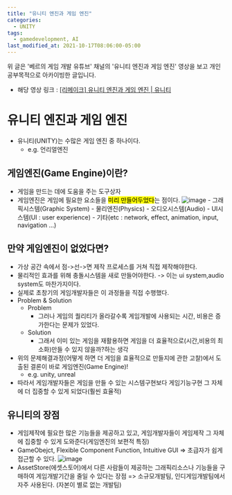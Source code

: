 ```yaml
---
title: "유니티 엔진과 게임 엔진"
categories:
  - UNITY
tags:
  - gamedevelopment, AI
last_modified_at: 2021-10-17T08:06:00-05:00
---
```


위 글은 '베르의 게임 개발 유튜브' 채널의 '유니티 엔진과 게임 엔진' 영상을 보고 개인공부목적으로 아카이빙한 글입니다.

- 해당 영상 링크 : [[리메이크] 유니티 엔진과 게임 엔진 | 유니티](https://www.youtube.com/watch?v=kEPKqJH4ahU)

# 유니티 엔진과 게임 엔진

- 유니티(UNITY)는 수많은 게임 엔진 중 하나이다.
  - e.g. 언리얼엔진

## 게임엔진(Game Engine)이란?

- 게임을 만드는 데에 도움을 주는 도구상자
- 게임엔진은 게임에 필요한 요소들을 <mark>미리 만들어두었다</mark>는 점이다.
  ![image](https://user-images.githubusercontent.com/69496570/137621551-7a701035-a9e2-41ca-b05c-2b381136365a.png) - 그래픽시스템(Graphic System) - 물리엔진(Physics) - 오디오시스템(Audio) - UI시스템(UI : user experience) - 기타(etc : network, effect, animation, input, navigation ...)

## 만약 게임엔진이 없었다면?

- 가상 공간 속에서 점->선->면 제작 프로세스를 거쳐 직접 제작해야한다.
- 물리적인 효과를 위해 충돌시스템을 새로 만들어야한다. -> 이는 ui system,audio system도 마찬가지이다.
- 실제로 초창기의 게임개발자들은 이 과정들을 직접 수행했다.
- Problem & Solution
  - Problem
    - 그러나 게임의 퀄리티가 올라갈수록 게임개발에 사용되는 시간, 비용은 증가한다는 문제가 있었다.
  - Solution
    - 그래서 이미 있는 게임을 재활용하면 게임을 더 효율적으로(시간,비용의 최소화)만들 수 있지 않을까?하는 생각
- 위의 문제해결과정(어떻게 하면 더 게임을 효율적으로 만들지에 관한 고찰)에서 도출된 결론이 바로 게임엔진(Game Engine)!
  - e.g. unity, unreal
- 따라서 게임개발자들은 게임을 만들 수 있는 시스템구현보다 게임기능구현 그 자체에 더 집중할 수 있게 되었다(훨씬 효율적)

## 유니티의 장점

- 게임제작에 필요한 많은 기능들을 제공하고 있고, 게임개발자들이 게임제작 그 자체에 집중할 수 있게 도와준다(게임엔진의 보편적 특징)
- GameObejct, Flexible Component Function, Intuitive GUI => 초급자가 쉽게 접근할 수 있다.
  ![image](https://user-images.githubusercontent.com/69496570/137622016-166c9cc5-1fce-4581-92d3-68efec2af9e3.png)
- AssetStore(에셋스토어)에서 다른 사람들이 제공하는 그래픽리소스나 기능들을 구매하여 게임개발기간을 줄일 수 있다는 장점 => 소규모개발팀, 인디게임개발팀에서 자주 사용된다. (자본이 별로 없는 개발팀)
